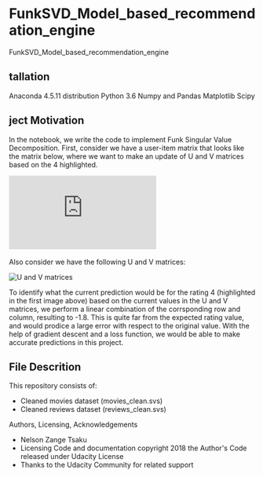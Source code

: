# FunkSVD_Model_based_recommendation_engine
FunkSVD_Model_based_recommendation_engine
## tallation
Anaconda 4.5.11 distribution 
Python 3.6 
Numpy and Pandas
Matplotlib
Scipy

## ject Motivation
In the notebook, we write the code to implement Funk Singular Value Decomposition.
First, consider we have a user-item matrix that looks like the matrix below, where we want to make an update of U and V matrices based on the 4 highlighted.

![User-movier ratings](https://github.com/Tsakunelson/FunkSVD_Model_based_recommendation_engine/blob/master/Figure5.pdf)

Also consider we have the following U and V matrices:

![U and V matrices]()

To identify what the current prediction would be for the rating 4 (highlighted in the first image above) based on the current values in the U and V matrices, we perform a linear combination of the corrsponding row and column, resulting to -1.8. This is quite far from the expected rating value, and would prodice a large error with respect to the original value. With the help of gradient descent and a loss function, we would be able to make accurate predictions in this project. 

## File Descrition 
This repository consists of:
- Cleaned movies dataset (movies_clean.svs)
- Cleaned reviews dataset (reviews_clean.svs)

Authors, Licensing, Acknowledgements
- Nelson Zange Tsaku 
- Licensing Code and documentation copyright 2018 the Author's Code released under Udacity License 
- Thanks to the Udacity Community for related support
